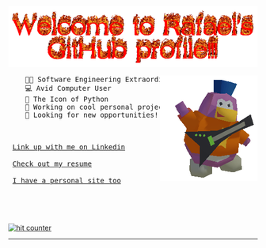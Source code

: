 <p align="center"><img src="https://raw.githubusercontent.com/rafaelwi/rafaelwi/master/assets/welcome.gif"/></p>
<div>
  <img src="https://raw.githubusercontent.com/rafaelwi/rafaelwi/master/assets/penguin.gif" align="right" />
  <pre>
    👨‍💻 Software Engineering Extraordinare 
    💻 Avid Computer User
    🐍 The Icon of Python
    👾 Working on cool personal projects all the time
    🔨 Looking for new opportunities!</pre>
</div>

<br>
<kbd> <br> <a href="https://www.linkedin.com/in/rafaelwi">Link up with me on Linkedin</a> <br> </kbd>
<kbd> <br> <a href="https://raw.githubusercontent.com/rafaelwi/rafaelwi/master/assets/resume.pdf">Check out my resume</a> <br> </kbd>  
<kbd> <br> <a href="https://rafael.gg">I have a personal site too</a> <br> </kbd>

<br><br>

<!-- Start of CuterCounter Code -->
<a href="https://www.cutercounter.com/" target="_blank"><img src="https://www.cutercounter.com/hits.php?id=huvxofqka&nd=7&style=23" border="0" alt="hit counter"></a>
<!-- End of CuterCounter Code -->

------------
[Link]: https://www.linkedin.com/in/rafaelwi
[Resume]: https://raw.githubusercontent.com/rafaelwi/rafaelwi/master/assets/resume.pdf
